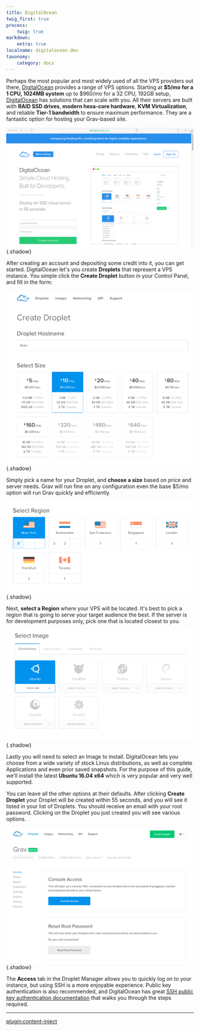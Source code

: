 ```yaml
---
title: DigitalOcean
twig_first: true
process:
    twig: true
markdown:
    extra: true
localname: digitalocean.dev
taxonomy:
    category: docs
---
```


Perhaps the most popular and most widely used of all the VPS providers out there, [DigitalOcean](https://www.digitalocean.com/) provides a range of VPS options.  Starting at **$5/mo for a 1 CPU, 1024MB system** up to $960/mo for a 32 CPU, 192GB setup, [DigitalOcean](https://www.digitalocean.com/) has solutions that can scale with you.  All their servers are built with **RAID SSD drives**, **modern hexa-core hardware**, **KVM Virtualization**, and reliable **Tier-1 bandwidth** to ensure maximum performance.  They are a fantastic option for hosting your Grav-based site.

![](digitalocean.png) {.shadow}

After creating an account and depositing some credit into it, you can get started.  DigitalOcean let's you create **Droplets** that represent a VPS instance.  You simple click the **Create Droplet** button in your Control Panel, and fill in the form:

![](step-1.png) {.shadow}

Simply pick a name for your Droplet, and **choose a size** based on price and server needs.  Grav will run fine on any configuration even the base $5/mo option will run Grav quickly and efficiently.

![](step-2.png) {.shadow}

Next, **select a Region** where your VPS will be located.  It's best to pick a region that is going to serve your target audience the best.  If the server is for development purposes only, pick one that is located closest to you.

![](step-3.png) {.shadow}

Lastly you will need to select an Image to install.  DigitalOcean lets you choose from a wide variety of stock Linux distributions, as well as complete Applications and even prior saved snapshots.  For the purpose of this guide, we'll install the latest **Ubuntu 16.04 x64** which is very popular and very well supported.

You can leave all the other options at their defaults.  After clicking **Create Droplet** your Droplet will be created within 55 seconds, and you will see it listed in your list of Droplets.  You should receive an email with your root password. Clicking on the Droplet you just created you will see various options.

![](droplet.png) {.shadow}

The **Access** tab in the Droplet Manager allows you to quickly log on to your instance, but using SSH is a more enjoyable experience. Public key authentication is also recommended, and DigitalOcean has great [SSH public key authentication documentation](https://www.digitalocean.com/community/tutorials/how-to-use-ssh-keys-with-digitalocean-droplets) that walks you through the steps required.

---

[plugin:content-inject](/webservers-hosting/vps/ubuntu-16.04)
